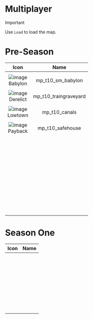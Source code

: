 # Multiplayer 



> [!IMPORTANT]
> 
> Use `Load` to load the map.
>

# Pre-Season


| Icon | Name | 
| :--: | :--: | 
| | | | | 
![image](https://github.com/user-attachments/assets/462fe477-1d08-403c-bbbd-bdb667c336f1)<br> Babylon | mp_t10_sm_babylon | 
| | | | | 
 ![image](https://github.com/user-attachments/assets/a8906917-cb58-4992-b4fb-e6816febb2e4)<br> Derelict | mp_t10_traingraveyard| 
| | | | | 
 ![image](https://github.com/user-attachments/assets/bbfaabe3-074b-4a14-90d9-d5689bb2d7ca)<br> Lowtown  | mp_t10_canals | 
| | | | | 
![image](https://github.com/user-attachments/assets/02bb4de5-0d11-4f05-9796-af641b808d80)<br> Payback  | mp_t10_safehouse | 
| | | | | 
 <br>  | | 
| | | | | 
 <br>  | | 
| | | | | 
 <br>  | | 
| | | | | 
 <br>  | | 
| | | | | 
 <br>  | | 
| | | | | 
 <br>  | | 
| | | | | 
 <br>  | | 
| | | | | 
 <br>  | | 
| | | | | 


# Season One


| Icon | Name | 
| :--: | :--: | 
| | | | | 
 <br>  | | 
| | | | | 
 <br>  | | 
| | | | | 
 <br>  | | 
| | | | | 
 <br>  | | 
| | | | | 
 <br>  | | 
| | | | | 
 <br>  | | 
| | | | | 














